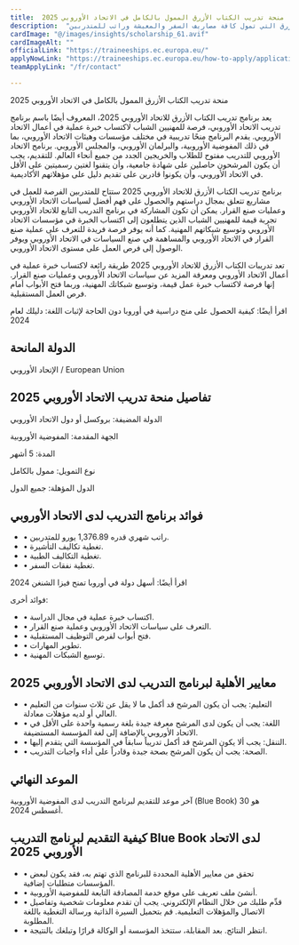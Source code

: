 ```yaml
---
title:  منحة تدريب الكتاب الأزرق الممول بالكامل في الاتحاد الأوروبي 2025 
description:  "فرصة ممولة بالكامل في الاتحاد الأوروبي منحة تدريب الكتاب الأزرق التي تمول كافة مصاريف السفر والمعيشة وراتب للمتدربين" 
cardImage: "@/images/insights/scholarship_61.avif" 
cardImageAlt: "" 
officialLink: "https://traineeships.ec.europa.eu/" 
applyNowLink: "https://traineeships.ec.europa.eu/how-to-apply/application-procedure" 
teamApplyLink: "/fr/contact"

---
```


منحة تدريب الكتاب الأزرق الممول بالكامل في الاتحاد الأوروبي 2025

يعد برنامج تدريب الكتاب الأزرق للاتحاد الأوروبي 2025، المعروف أيضًا باسم برنامج تدريب الاتحاد الأوروبي، فرصة للمهنيين الشباب لاكتساب خبرة عملية في أعمال الاتحاد الأوروبي. يقدم البرنامج منحًا تدريبية في مختلف مؤسسات وهيئات الاتحاد الأوروبي، بما في ذلك المفوضية الأوروبية، والبرلمان الأوروبي، والمجلس الأوروبي. برنامج الاتحاد الأوروبي للتدريب مفتوح للطلاب والخريجين الجدد من جميع أنحاء العالم. للتقديم، يجب أن يكون المرشحون حاصلين على شهادة جامعية، وأن يتقنوا لغتين رسميتين على الأقل في الاتحاد الأوروبي، وأن يكونوا قادرين على تقديم دليل على مؤهلاتهم الأكاديمية.

برنامج تدريب الكتاب الأزرق للاتحاد الأوروبي 2025 ستتاح للمتدربين الفرصة للعمل في مشاريع تتعلق بمجال دراستهم والحصول على فهم أفضل لسياسات الاتحاد الأوروبي وعمليات صنع القرار. يمكن أن تكون المشاركة في برنامج التدريب التابع للاتحاد الأوروبي تجربة قيمة للمهنيين الشباب الذين يتطلعون إلى اكتساب الخبرة في مؤسسات الاتحاد الأوروبي وتوسيع شبكاتهم المهنية. كما أنه يوفر فرصة فريدة للتعرف على عملية صنع القرار في الاتحاد الأوروبي والمساهمة في صنع السياسات في الاتحاد الأوروبي ويوفر الوصول إلى فرص العمل على مستوى الاتحاد الأوروبي.

تعد تدريبات الكتاب الأزرق للاتحاد الأوروبي 2025 طريقة رائعة لاكتساب خبرة عملية في أعمال الاتحاد الأوروبي ومعرفة المزيد عن سياسات الاتحاد الأوروبي وعمليات صنع القرار. إنها فرصة لاكتساب خبرة عمل قيمة، وتوسيع شبكاتك المهنية، وربما فتح الأبواب أمام فرص العمل المستقبلية.

اقرأ أيضًا: كيفية الحصول على منح دراسية في أوروبا دون الحاجة لإثبات اللغة: دليلك لعام 2024

## الدولة المانحة

الإتحاد الأوروبي / European Union

## تفاصيل منحة تدريب الاتحاد الأوروبي 2025

الدولة المضيفة: بروكسل أو دول الاتحاد الأوروبي

الجهة المقدمة: المفوضية الأوروبية

المدة: 5 أشهر

نوع التمويل: ممول بالكامل

الدول المؤهلة: جميع الدول

## فوائد برنامج التدريب لدى الاتحاد الأوروبي

- • راتب شهري قدره 1,376.89 يورو للمتدربين.
- • تغطية تكاليف التأشيرة.
- • تغطية التكاليف الطبية.
- • تغطية نفقات السفر.

اقرأ أيضًا: أسهل دولة في أوروبا تمنح فيزا الشنغن 2024

فوائد أخرى:

- • اكتساب خبرة عملية في مجال الدراسة.
- • التعرف على سياسات الاتحاد الأوروبي وعملية صنع القرار.
- • فتح أبواب لفرص التوظيف المستقبلية.
- • تطوير المهارات.
- • توسيع الشبكات المهنية.

## معايير الأهلية لبرنامج التدريب لدى الاتحاد الأوروبي 2025

- • التعليم: يجب أن يكون المرشح قد أكمل ما لا يقل عن ثلاث سنوات من التعليم العالي أو لديه مؤهلات معادلة.
- • اللغة: يجب أن يكون لدى المرشح معرفة جيدة بلغة رسمية واحدة على الأقل في الاتحاد الأوروبي بالإضافة إلى لغة المؤسسة المستضيفة.
- • التنقل: يجب ألا يكون المرشح قد أكمل تدريباً سابقاً في المؤسسة التي يتقدم إليها.
- • الصحة: يجب أن يكون المرشح بصحة جيدة وقادراً على أداء واجبات التدريب.

## الموعد النهائي

آخر موعد للتقديم لبرنامج التدريب لدى المفوضية الأوروبية (Blue Book) هو 30 أغسطس 2024.

## كيفية التقديم لبرنامج التدريب Blue Book لدى الاتحاد الأوروبي 2025

- • تحقق من معايير الأهلية المحددة للبرنامج الذي تهتم به، فقد يكون لبعض المؤسسات متطلبات إضافية.
- • أنشئ ملف تعريف على موقع خدمة المصادقة التابعة للمفوضية الأوروبية.
- • قدِّم طلبك من خلال النظام الإلكتروني. يجب أن تقدم معلومات شخصية وتفاصيل الاتصال والمؤهلات التعليمية. قم بتحميل السيرة الذاتية ورسالة التغطية باللغة المطلوبة.
- • انتظر النتائج. بعد المقابلة، ستتخذ المؤسسة أو الوكالة قرارًا وتبلغك بالنتيجة.

